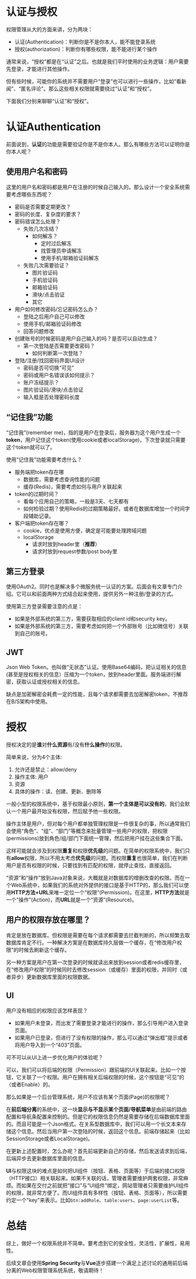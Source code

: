 # 认证与授权
权限管理从大的方面来讲，分为两块：
- 认证(Authentication)：判断你是不是你本人，能不能登录系统
- 授权(authorization)：判断你有哪些权限，能不能进行某个操作

通常来说，“授权”都是在“认证”之后。也就是我们平时使用的业务逻辑：用户需要先登录，才能进行其他操作。

但有些时候，可能你的系统并不需要用户“登录”也可以进行一些操作，比如“看新闻”、“匿名评论”。那么这些相关权限就需要绕过“认证”和“授权”。

下面我们分别来聊聊“认证”和“授权”。

# 认证Authentication
前面说到，**认证**的功能是需要验证你是不是你本人。那么有哪些方法可以证明你是你本人呢？

## 使用用户名和密码
这里的用户名和密码都是用户在注册的时候自己输入的。那么设计一个安全系统需要考虑哪些东西呢？

- 密码是否需要定期更改？
- 密码的长度、复杂度的要求？
- 密码错误怎么处理？
    - 失败几次冻结？
        - 如何解冻？
            - 定时过后解冻
            - 找管理员申请解冻
            - 使用手机/邮箱验证码解冻
    - 失败几次需要验证？
        - 图片验证码
        - 手机验证码
        - 邮箱验证码
        - 滑块/点击验证
        - 其它
- 用户如何修改密码/忘记密码怎么办？
    - 登陆之后用户自己可以修改
    - 使用手机/邮箱验证码修改
    - 回答问题修改
- 创建账号的时候密码是用户自己输入的吗？是否可以自动生成？
    - 第一次登陆是否需要更改密码？
        - 如何判断第一次登陆？
- 登陆/注册/找回密码界面UI设计
    - 密码是否可切换“可见”
    - 密码或用户名错误该如何提示？
    - 账户冻结提示？
    - 图片验证码/滑块/点击验证
    - 输入框是否处理密码长度

## “记住我”功能
“记住我”(remember me)，指的是用户在登录后，服务器为这个用户生成一个**token**，用户记住这个token(使用cookie或者localStorage)，下次登录就只需要这个token就可以了。

使用“记住我”功能需要考虑什么？

- 服务端把token存在哪
    - 数据库，需要考虑查询性能的问题
    - 缓存(Redis)，需要考虑如何与用户关联起来
- token的过期时间？
    - 看每个应用自己的策略，一般是3天、七天都有
    - 如何检验过期？使用Redis的过期策略最好。或者在数据库增加一个时间字段辅助记录。
- 客户端把token存在哪？
    - cookie，优点是使用方便，确定是可能要处理跨域问题
    - localStorage
        - 请求时放到header里（**推荐**）
        - 请求时放到request参数/post body里

## 第三方登录
使用OAuth2。同时也是解决多个微服务统一认证的方案。后面会有文章专门介绍。它可以和前面两种方式结合起来使用，提供另外一种注册/登录的方式。

使用第三方登录需要注意的点是：
- 如果是外部系统的第三方，需要获取相应的client id和security key。
- 如果是外部系统的第三方，需要考虑如何把一个外部账号（比如微信号）关联到自己的账号。

## JWT
Json Web Token。也叫做“无状态”认证。使用Base64编码，把认证相关的信息(甚至是授权相关的信息）压缩为一个token，放到header里面。服务端进行解密，获取认证或授权相关的信息。

缺点是加密解密会耗费一定的性能，且每个请求都需要去加密解密token，不推荐在B/S架构中使用。

# 授权
授权决定的是**谁**对**什么资源**有/没有**什么操作**的权限。

简单来说，分为4个主体:
1. 允许还是禁止：allow/deny
2. 操作主体: 用户
3. 资源
4. 具体的操作：读、创建、更新、删除等

一般小型的权限系统中，基于权限最小原则，**第一个主体是可以没有的**，我们会默认一个用户最开始没有权限，然后赋予他一些权限。

操作主体是用户，但对每个用户都单独管理权限是一件很复杂的事，所以通常我们会使用“角色”、“组”、“部门”等概念来批量管理一些用户的权限，把权限(permissions)放到角色/组/部门下面统一管理，然后把用户挂在这些集合下面。

这样可能就会涉及到权限**重复**和权限**优先级**的问题。在简单的权限系统中，我们只有**allow**权限，所以不用太考虑**优先级**的问题。而权限**重复**也很简单，我们在判断用户是否有权限的时候，只要找到有匹配的权限，就停止查找，直接返回。

“资源”和“操作”放到Java对象来说，大概就是对数据库的增删改查的权限。而在一个Web系统中，如果我们的系统对外提供的接口是基于HTTP的，那么我们可以使用**HTTP方法+URL**来唯一定位一个“权限”(Permission)。在这里，**HTTP方法**就是一个“操作”(Action)，而**URL**就是一个“资源”(Resource)。

## 用户的权限存放在哪里？
肯定是放在数据库。但权限是需要在每个请求都需要去拦截判断的，所以频繁去取数据库肯定不行。一种解决方案是在数据库持久层做一个缓存，在“修改用户权限”的时候去刷新这个缓存。

另一种方案是用户在第一次登录的时候就读出来放到session或者redis缓存里，在“修改用户权限”的时候同时去修改session（或缓存）里面的权限，并同时（或者异步）更新数据库里面的权限数据。

## UI
用户没有相应的权限应该怎样表现？

- 如果用户未登录，而出发了需要登录才能进行的操作，那么引导用户进入登录页面。
- 如果用户已登录，但进行了没有权限的操作，那么可以通过“弹出框”提示或者将用户导入到一个“403”页面。

可不可以从UI上进一步优化用户的体验呢？

可以，我们可以将后端的权限（Permission）跟前端的UI关联起来。比如一个按钮，它关联了一个权限。用户在拥有相关后端权限的时候，这个按钮是“可见”的（或者Enable）的。

那么如果是一个后台管理系统，用户不应该有某个页面(Page)的权限呢？

在**前后端分离**的系统中，这一块**显示与不显示某个页面/导航菜单**是由前端的路由配置和导航条配置来控制的。但是它的权限信息仍然是需要存储在后端数据库里面的。而且可能是一个Json格式。在关系型数据库中，我们可以用一个长文本来存储这个信息。然后当用户第一次登陆的时候，返回这个信息。前端存储起来（比如SessionStorage或者LocalStorage)。

在更新上述配置时，怎么办呢？首先前端更新自己的存储，然后发送请求到后端，后端异步去更新数据库里面的信息。

**UI**与权限这块的难点是如何把UI组件（按钮、表格、页面等）于后端的接口权限（HTTP接口）相关联起来。如果不关联的话，管理者需要维护两套权限，非常麻烦。而如果在交付之前就把“接口”与“UI组件”绑定，网站管理者只需要维护UI组件的权限，就非常方便了。而UI组件具有多样性（按钮、表格、页面等），所以需要约定一个"key"来表示。比如`btn:addRole`、`table:users`、`page:userList`等。

# 总结
综上，做好一个权限系统并不简单。要考虑到它的安全性，灵活性，扩展性，易用性。

后续文章会使用**Spring Security**与**Vue**逐步搭建一个满足上述讨论的通用前后端分离的Web权限管理系统系统，敬请期待！